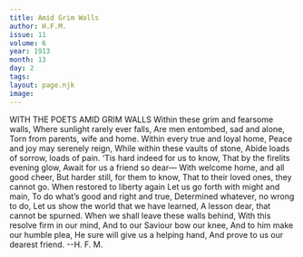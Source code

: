 ```yaml
---
title: Amid Grim Walls
author: H.F.M.
issue: 11
volume: 6
year: 1913
month: 13
day: 2
tags:
layout: page.njk
image:
---
```

WITH THE POETS    AMID GRIM WALLS    Within these grim and fearsome walls, Where sunlight rarely ever falls, Are men entombed, sad and alone, Torn from parents, wife and home. Within every true and loyal home, Peace and joy may serenely reign, While within these vaults of stone, Abide loads of sorrow, loads of pain. ‘Tis hard indeed for us to know, That by the firelits evening glow, Await for us a friend so dear— With welcome home, and all good cheer, But harder still, for them to know, That to their loved ones, they cannot go. When restored to liberty again Let us go forth with might and main, To do what’s good and right and true, Determined whatever, no wrong to do, Let us show the world that we have learned, A lesson dear, that cannot be spurned. When we shall leave these walls behind, With this resolve firm in our mind, And to our Saviour bow our knee, And to him make our humble plea, He sure will give us a helping hand, And prove to us our dearest friend.    --H. F. M.


